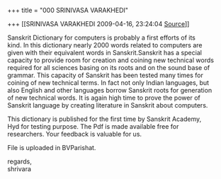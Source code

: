 +++
title = "000 SRINIVASA VARAKHEDI"

+++
[[SRINIVASA VARAKHEDI	2009-04-16, 23:24:04 [Source](https://groups.google.com/g/bvparishat/c/uZ0aIpn9TBI)]]



Sanskrit Dictionary for computers is probably a first efforts of its  
kind. In this dictionary nearly 2000 words related to computers are  
given with their equivalent words in Sanskrit.Sanskrit has a special  
capacity to provide room for creation and coining new technical words  
required for all sciences basing on its roots and on the sound base of  
grammar. This capacity of Sanskrit has been tested many times for  
coining of new technical terms. In fact not only Indian languages, but  
also English and other languages borrow Sanskrit roots for generation  
of new technical words. It is again high time to prove the power of  
Sanskrit language by creating literature in Sanskrit about computers.  
  
This dictionary is published for the first time by Sanskrit Academy,  
Hyd for testing purpose. The Pdf is made available free for  
researchers. Your feedback is valuable for us.  
  
File is uploaded in BVParishat.  
  
regards,  
shrivara


